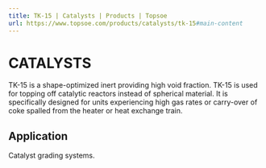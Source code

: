 ```yaml
---
title: TK-15 | Catalysts | Products | Topsoe
url: https://www.topsoe.com/products/catalysts/tk-15#main-content
---
```


# CATALYSTS

TK-15 is a shape-optimized inert providing high void fraction. TK-15 is used for topping off catalytic reactors instead of spherical material. It is specifically designed for units experiencing high gas rates or carry-over of coke spalled from the heater or heat exchange train.

## Application

Catalyst grading systems.